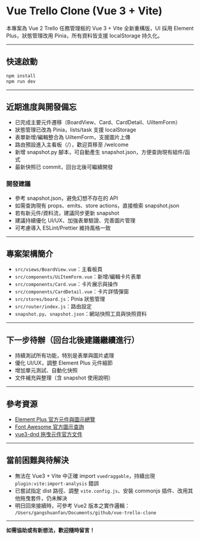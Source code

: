 # Vue Trello Clone (Vue 3 + Vite)

本專案為 Vue 2 Trello 任務管理板的 Vue 3 + Vite 全新重構版，UI 採用 Element Plus，狀態管理改用 Pinia，所有資料皆支援 localStorage 持久化。

---

## 快速啟動
```bash
npm install
npm run dev
```

---

## 近期進度與開發備忘
- 已完成主要元件遷移（BoardView、Card、CardDetail、UiItemForm）
- 狀態管理已改為 Pinia，lists/task 支援 localStorage
- 表單新增/編輯整合為 UiItemForm，支援圖片上傳
- 路由預設進入主看板（/），歡迎頁移至 /welcome
- 新增 snapshot.py 腳本，可自動產生 snapshot.json，方便查詢現有組件/函式
- 最新快照已 commit，回台北後可繼續開發

### 開發建議
- 參考 snapshot.json，避免幻想不存在的 API
- 如需查詢現有 props、emits、store actions，直接檢索 snapshot.json
- 若有新元件/資料流，建議同步更新 snapshot
- 建議持續優化 UI/UX、加強表單驗證、完善圖片管理
- 可考慮導入 ESLint/Prettier 維持風格一致

---

## 專案架構簡介
- `src/views/BoardView.vue`：主看板頁
- `src/components/UiItemForm.vue`：新增/編輯卡片表單
- `src/components/Card.vue`：卡片展示與操作
- `src/components/CardDetail.vue`：卡片詳情彈窗
- `src/stores/board.js`：Pinia 狀態管理
- `src/router/index.js`：路由設定
- `snapshot.py`、`snapshot.json`：網站快照工具與快照資料

---

## 下一步待辦（回台北後建議繼續進行）
- 持續測試所有功能，特別是表單與圖片處理
- 優化 UI/UX，調整 Element Plus 元件細節
- 增加單元測試、自動化快照
- 文件補充與整理（含 snapshot 使用說明）

---

## 參考資源
- [Element Plus 官方元件與圖示總覽](https://element-plus.org/en-US/component/overview.html)
- [Font Awesome 官方圖示查詢](https://fontawesome.com/icons/)
- [vue3-dnd 拖曳元件官方文件](https://www.vue3-dnd.com/guide/)

---

## 當前困難與待解決
- 無法在 Vue3 + Vite 中正確 import `vuedraggable`，持續出現 `plugin:vite:import-analysis` 錯誤
- 已嘗試指定 dist 路徑、調整 `vite.config.js`、安裝 commonjs 插件、改用其他拖曳套件，仍未解決
- 明日回來接續時，可參考 Vue2 版本之實作邏輯：
  `/Users/gangshuanfan/Documents/github/vue-trello-clone`

---

**如需協助或有新想法，歡迎隨時留言！**

